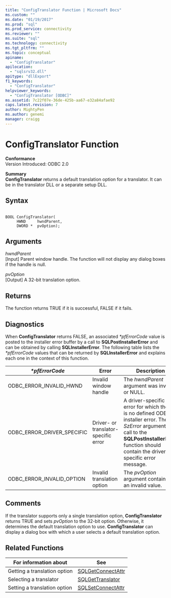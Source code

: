 ```yaml
---
title: "ConfigTranslator Function | Microsoft Docs"
ms.custom: ""
ms.date: "01/19/2017"
ms.prod: "sql"
ms.prod_service: connectivity
ms.reviewer: ""
ms.suite: "sql"
ms.technology: connectivity
ms.tgt_pltfrm: ""
ms.topic: conceptual
apiname: 
  - "ConfigTranslator"
apilocation: 
  - "sqlsrv32.dll"
apitype: "dllExport"
f1_keywords: 
  - "ConfigTranslator"
helpviewer_keywords: 
  - "ConfigTranslator [ODBC]"
ms.assetid: 7c22f07e-36de-425b-aa67-e32a84afae92
caps.latest.revision: 7
author: MightyPen
ms.author: genemi
manager: craigg
---
```

# ConfigTranslator Function
**Conformance**  
 Version Introduced: ODBC 2.0  
  
 **Summary**  
 **ConfigTranslator** returns a default translation option for a translator. It can be in the translator DLL or a separate setup DLL.  
  
## Syntax  
  
```  
  
BOOL ConfigTranslator(  
     HWND     hwndParent,  
     DWORD *  pvOption);  
```  
  
## Arguments  
 *hwndParent*  
 [Input] Parent window handle. The function will not display any dialog boxes if the handle is null.  
  
 *pvOption*  
 [Output] A 32-bit translation option.  
  
## Returns  
 The function returns TRUE if it is successful, FALSE if it fails.  
  
## Diagnostics  
 When **ConfigTranslator** returns FALSE, an associated *\*pfErrorCode* value is posted to the installer error buffer by a call to **SQLPostInstallerError** and can be obtained by calling **SQLInstallerError**. The following table lists the *\*pfErrorCode* values that can be returned by **SQLInstallerError** and explains each one in the context of this function.  
  
|*\*pfErrorCode*|Error|Description|  
|---------------------|-----------|-----------------|  
|ODBC_ERROR_INVALID_HWND|Invalid window handle|The *hwndParent* argument was invalid or NULL.|  
|ODBC_ERROR_DRIVER_SPECIFIC|Driver- or translator-specific error|A driver-specific error for which there is no defined ODBC installer error. The *SzError* argument in a call to the **SQLPostInstallerError** function should contain the driver-specific error message.|  
|ODBC_ERROR_INVALID_OPTION|Invalid translation option|The *pvOption* argument contained an invalid value.|  
  
## Comments  
 If the translator supports only a single translation option, **ConfigTranslator** returns TRUE and sets *pvOption* to the 32-bit option. Otherwise, it determines the default translation option to use. **ConfigTranslator** can display a dialog box with which a user selects a default translation option.  
  
## Related Functions  
  
|For information about|See|  
|---------------------------|---------|  
|Getting a translation option|[SQLGetConnectAttr](../../../odbc/reference/syntax/sqlgetconnectattr-function.md)|  
|Selecting a translator|[SQLGetTranslator](../../../odbc/reference/syntax/sqlgettranslator-function.md)|  
|Setting a translation option|[SQLSetConnectAttr](../../../odbc/reference/syntax/sqlsetconnectattr-function.md)|
